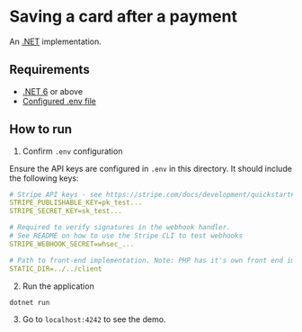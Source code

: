 # Saving a card after a payment

An [.NET](https://dotnet.microsoft.com/download/dotnet) implementation.

## Requirements

* [.NET 6](https://get.dot.net/) or above
* [Configured .env file](../../../README.md)

## How to run

1. Confirm `.env` configuration

Ensure the API keys are configured in `.env` in this directory. It should include the following keys:

```yaml
# Stripe API keys - see https://stripe.com/docs/development/quickstart#api-keys
STRIPE_PUBLISHABLE_KEY=pk_test...
STRIPE_SECRET_KEY=sk_test...

# Required to verify signatures in the webhook handler.
# See README on how to use the Stripe CLI to test webhooks
STRIPE_WEBHOOK_SECRET=whsec_...

# Path to front-end implementation. Note: PHP has it's own front end implementation.
STATIC_DIR=../../client
```

2. Run the application

```
dotnet run 
```

3. Go to `localhost:4242` to see the demo.